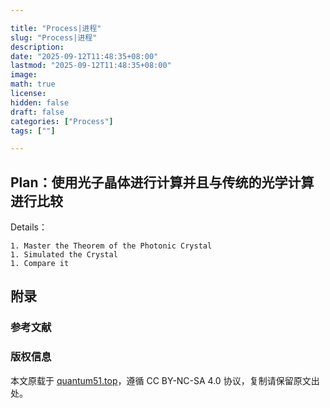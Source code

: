 ```yaml
---

title: "Process|进程"
slug: "Process|进程"
description: 
date: "2025-09-12T11:48:35+08:00"
lastmod: "2025-09-12T11:48:35+08:00"
image: 
math: true
license: 
hidden: false
draft: false 
categories: ["Process"]
tags: [""]

---
```


## Plan：使用光子晶体进行计算并且与传统的光学计算进行比较

Details：

	1. Master the Theorem of the Photonic Crystal
	1. Simulated the Crystal
	1. Compare it 

## 附录

### 参考文献

### 版权信息

本文原载于 [quantum51.top](https://quantum51.top)，遵循 CC BY-NC-SA 4.0 协议，复制请保留原文出处。
